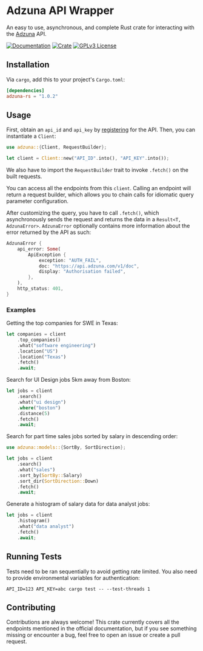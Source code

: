 # Adzuna API Wrapper

An easy to use, asynchronous, and complete Rust crate for interacting with the [Adzuna](https://www.adzuna.com/) API.

<!-- [![Build](https://github.com/halcyonnouveau/roux/actions/workflows/rust.yml/badge.svg)](https://github.com/halcyonnouveau/roux/actions/workflows/rust.yml) -->

[![Documentation](https://img.shields.io/badge/documentation-available-green.svg)](https://docs.rs/adzuna)
[![Crate](https://img.shields.io/crates/v/adzuna.svg)](https://crates.io/crates/adzuna)
[![GPLv3 License](https://img.shields.io/badge/License-GPL%20v3-yellow.svg)](https://opensource.org/licenses/gpl-3.0.html)

## Installation

Via `cargo`, add this to your project's `Cargo.toml`:

```toml
[dependencies]
adzuna-rs = "1.0.2"
```

## Usage

First, obtain an `api_id` and `api_key` by [registering](https://developer.adzuna.com/signup) for the API. Then, you can instantiate a `Client`:

```rust
use adzuna::{Client, RequestBuilder};

let client = Client::new("API_ID".into(), "API_KEY".into());
```

We also have to import the `RequestBuilder` trait to invoke `.fetch()` on the built requests.

You can access all the endpoints from this `client`.
Calling an endpoint will return a request builder, which allows you to chain calls for idiomatic query parameter configuration.

After customizing the query, you have to call `.fetch()`, which asynchronously sends the request and returns the data in a `Result<T, AdzunaError>`.
`AdzunaError` optionally contains more information about the error returned by the API as such:

```rust
AdzunaError {
    api_error: Some(
        ApiException {
            exception: "AUTH_FAIL",
            doc: "https://api.adzuna.com/v1/doc",
            display: "Authorisation failed",
        },
    ),
    http_status: 401,
}
```

### Examples

Getting the top companies for SWE in Texas:

```rust
let companies = client
    .top_companies()
    .what("software engineering")
    .location("US")
    .location("Texas")
    .fetch()
    .await;
```

Search for UI Design jobs 5km away from Boston:

```rust
let jobs = client
    .search()
    .what("ui design")
    .where("boston")
    .distance(5)
    .fetch()
    .await;
```

Search for part time sales jobs sorted by salary in descending order:

```rust
use adzuna::models::{SortBy, SortDirection};

let jobs = client
    .search()
    .what("sales")
    .sort_by(SortBy::Salary)
    .sort_dir(SortDirection::Down)
    .fetch()
    .await;
```

Generate a histogram of salary data for data analyst jobs:

```rust
let jobs = client
    .histogram()
    .what("data analyst")
    .fetch()
    .await;
```

## Running Tests

Tests need to be ran sequentially to avoid getting rate limited. You also need to provide environmental variables for authentication:

```
API_ID=123 API_KEY=abc cargo test -- --test-threads 1
```

## Contributing

Contributions are always welcome! This crate currently covers all the endpoints mentioned in the official documentation, but if you see something missing or encounter a bug, feel free to open an issue or create a pull request.
